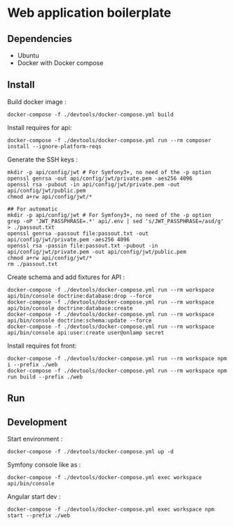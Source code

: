 Web application boilerplate
===========================

Dependencies
------------

- Ubuntu
- Docker with Docker compose


Install
-------

Build docker image :

    docker-compose -f ./devtools/docker-compose.yml build

Install requires for api:

    docker-compose -f ./devtools/docker-compose.yml run --rm composer install --ignore-platform-reqs
    
Generate the SSH keys :
    
    mkdir -p api/config/jwt # For Symfony3+, no need of the -p option
    openssl genrsa -out api/config/jwt/private.pem -aes256 4096
    openssl rsa -pubout -in api/config/jwt/private.pem -out api/config/jwt/public.pem
    chmod a+rw api/config/jwt/*

    ## For automatic
    mkdir -p api/config/jwt # For Symfony3+, no need of the -p option
    grep -oP 'JWT_PASSPHRASE=.*' api/.env | sed 's/JWT_PASSPHRASE=/asd/g' > ./passout.txt
    openssl genrsa -passout file:passout.txt -out api/config/jwt/private.pem -aes256 4096
    openssl rsa -passin file:passout.txt -pubout -in api/config/jwt/private.pem -out api/config/jwt/public.pem
    chmod a+rw api/config/jwt/*
    rm ./passout.txt

Create schema and add fixtures for API :
   
    docker-compose -f ./devtools/docker-compose.yml run --rm workspace api/bin/console doctrine:database:drop --force
    docker-compose -f ./devtools/docker-compose.yml run --rm workspace api/bin/console doctrine:database:create
    docker-compose -f ./devtools/docker-compose.yml run --rm workspace api/bin/console doctrine:schema:update --force
    docker-compose -f ./devtools/docker-compose.yml run --rm workspace api/bin/console api:user:create user@onlamp secret
    
Install requires fot front:    
    
    docker-compose -f ./devtools/docker-compose.yml run --rm workspace npm i --prefix ./web
    docker-compose -f ./devtools/docker-compose.yml run --rm workspace npm run build --prefix ./web


Run
---


Development
-----------

Start environment :

    docker-compose -f ./devtools/docker-compose.yml up -d

Symfony console like as :

    docker-compose -f ./devtools/docker-compose.yml exec workspace api/bin/console
    
Angular start dev :
    
    docker-compose -f ./devtools/docker-compose.yml exec workspace npm start --prefix ./web


